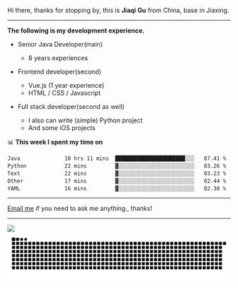 Hi there, thanks for stopping by, this is **Jiaqi Gu** from China, base in Jiaxing.

---

**The following is my development experience.**

- Senior Java Developer(main)
  - 8 years experiences

- Frontend developer(second)
  - Vue.js (1 year experience)
  - HTML / CSS / Javascript
  
- Full stack developer(second as well)
  - I also can write (simple) Python project
  - And some iOS projects

📊 **This week I spent my time on**
<!--START_SECTION:waka-->

```txt
Java              10 hrs 11 mins  ██████████████████████░░░   87.41 %
Python            22 mins         ▓░░░░░░░░░░░░░░░░░░░░░░░░   03.26 %
Text              22 mins         ▓░░░░░░░░░░░░░░░░░░░░░░░░   03.23 %
Other             17 mins         ▓░░░░░░░░░░░░░░░░░░░░░░░░   02.44 %
YAML              16 mins         ▓░░░░░░░░░░░░░░░░░░░░░░░░   02.38 %
```

<!--END_SECTION:waka-->

---

[Email me](mailto:htk2klwgr@mozmail.com?subject=Hiring_from_GitHub) if you need to ask me anything., thanks!

---

![]( https://visitor-badge.glitch.me/badge?page_id=githubgujiaqi)
![]( https://github.com/droid-Q/droid-Q/raw/output/github-contribution-grid-snake.svg#gh-dark-mode-only)
